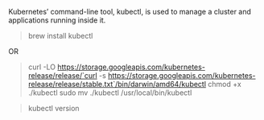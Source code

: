 Kubernetes’ command-line tool, kubectl, is used to manage a cluster and applications running inside it. 

>brew install kubectl

OR

> curl -LO https://storage.googleapis.com/kubernetes-release/release/`curl -s https://storage.googleapis.com/kubernetes-release/release/stable.txt`/bin/darwin/amd64/kubectl
> chmod +x ./kubectl
> sudo mv ./kubectl /usr/local/bin/kubectl

> kubectl version

